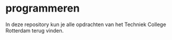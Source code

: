 # programmeren
In deze repository kun je alle opdrachten van het Techniek College Rotterdam terug vinden.
